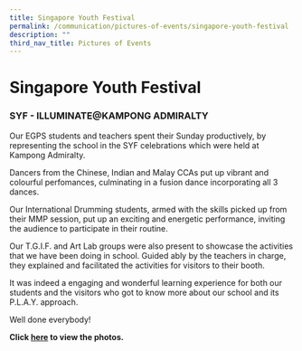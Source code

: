 ```yaml
---
title: Singapore Youth Festival
permalink: /communication/pictures-of-events/singapore-youth-festival
description: ""
third_nav_title: Pictures of Events
---
```

# **Singapore Youth Festival**

### SYF - ILLUMINATE@KAMPONG ADMIRALTY

Our EGPS students and teachers spent their Sunday productively, by representing the school in the SYF celebrations which were held at Kampong Admiralty.  

Dancers from the Chinese, Indian and Malay CCAs put up vibrant and colourful perfomances, culminating in a fusion dance incorporating all 3 dances.

Our International Drumming students, armed with the skills picked up from their MMP session, put up an exciting and energetic performance, inviting the audience to participate in their routine.

Our T.G.I.F. and Art Lab groups were also present to showcase the activities that we have been doing in school. Guided ably by the teachers in charge, they explained and facilitated the activities for visitors to their booth.

It was indeed a engaging and wonderful learning experience for both our students and the visitors who got to know more about our school and its P.L.A.Y. approach.

Well done everybody! 

**Click [here](https://photos.app.goo.gl/QRHu2qQZocoHyiPB9) to view the photos.**